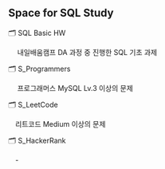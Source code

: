 ## Space for SQL Study

🗂️ SQL Basic HW

　 내일배움캠프 DA 과정 중 진행한 SQL 기초 과제

🗂️ S_Programmers

　 프로그래머스 MySQL Lv.3 이상의 문제

🗂️ S_LeetCode

　리트코드 Medium 이상의 문제

🗂️ S_HackerRank

　-

